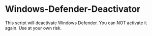 # Windows-Defender-Deactivator
This script will deactivate Windows Defender. You can NOT activate it again. Use at your own risk.
